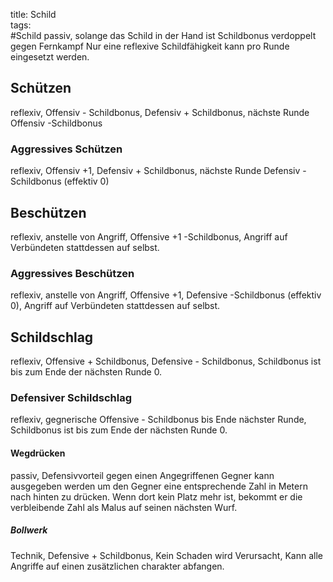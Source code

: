 title: Schild  
tags:   
#Schild
passiv, solange das Schild in der Hand ist Schildbonus verdoppelt gegen Fernkampf
Nur eine reflexive Schildfähigkeit kann pro Runde eingesetzt werden.
## Schützen
reflexiv, Offensiv - Schildbonus, Defensiv + Schildbonus, nächste Runde Offensiv -Schildbonus
### Aggressives Schützen
reflexiv, Offensiv +1, Defensiv + Schildbonus, nächste Runde Defensiv -Schildbonus (effektiv 0)
## Beschützen
reflexiv, anstelle von Angriff, Offensive +1 -Schildbonus, Angriff auf Verbündeten stattdessen auf selbst.
### Aggressives Beschützen
reflexiv, anstelle von Angriff, Offensive +1, Defensive -Schildbonus (effektiv 0), Angriff auf Verbündeten stattdessen auf selbst.
## Schildschlag
reflexiv, Offensive + Schildbonus, Defensive - Schildbonus, Schildbonus ist bis zum Ende der nächsten Runde 0.
### Defensiver Schildschlag 
reflexiv, gegnerische Offensive - Schildbonus bis Ende nächster Runde, Schildbonus ist bis zum Ende der nächsten Runde 0.

#### Wegdrücken
passiv, Defensivvorteil gegen einen Angegriffenen Gegner kann ausgegeben werden um den Gegner eine entsprechende Zahl in Metern nach hinten zu drücken. Wenn dort kein Platz mehr ist, bekommt er die verbleibende Zahl als Malus auf seinen nächsten Wurf.
##### Bollwerk
Technik, Defensive + Schildbonus, Kein Schaden wird Verursacht, Kann alle Angriffe auf einen zusätzlichen charakter abfangen.
